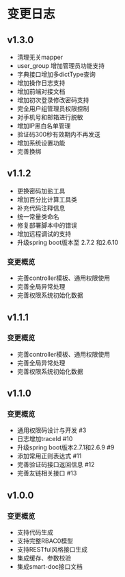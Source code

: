 # 变更日志

## v1.3.0
- 清理无关mapper
- user_group 增加管理员功能支持
- 字典接口增加多dictType查询
- 增加操作日志支持
- 增加前端对接文档
- 增加初次登录修改密码支持
- 完全用户组管理员权限控制
- 对手机号和邮箱进行脱敏
- 增加IP黑白名单管理
- 验证码300秒有效期内不再发送
- 增加系统设置功能
- 完善换绑

## v1.1.2
- 更换密码加盐工具
- 增加百分比计算工具类
- 补充代码注释信息
- 统一常量类命名
- 修复部署脚本中的错误
- 增加远程调试的支持
- 升级spring boot版本至 2.7.2 和2.6.10

### 变更概览
- 完善controller模板、通用权限使用
- 完善全局异常处理
- 完善权限系统初始化数据

## v1.1.1

### 变更概览
- 完善controller模板、通用权限使用
- 完善全局异常处理
- 完善权限系统初始化数据

## v1.1.0

### 变更概览
- 通用权限码设计与开发 #3
- 日志增加traceId #10
- 升级spring boot版本2.7.1和2.6.9 #9 
- 添加常用正则表达式 #11
- 完善验证码接口返回信息 #12
- 完善友链相关接口 #13

## v1.0.0

### 变更概览
- 支持代码生成
- 支持完整RBAC0模型
- 支持RESTful风格接口生成
- 集成缓存、参数校验
- 集成smart-doc接口文档
